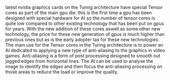 latest nvidia graphics cards on the Turing architecture have special Tensor cores as part of the main gpu die.
this is the first time a gpu has been designed with special hardware for AI so the number of tensor cores is quite low compared to other existing technology that has been put on gpus for years. With the new addition of these cores aswell as some other new technology, the price for these new generation of gpus is much higher than previous ones but as is the early adopter tax for these new technologies.
The main use for the Tensor cores in the Turing architecture is to power an AI dedicated to applying a new type of anti-aliasing to the graphics in video games. Anti-aliasing is a form of post processing designed to smooth out jagged edges from horizontal lines. The AI can be used to analyse the image to identify the edges and then focus the anti-aliasing processing on those areas to reduce the load or improve the quality.
